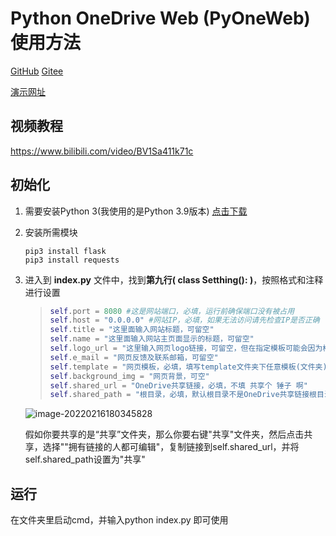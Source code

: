 # Python OneDrive Web (PyOneWeb) 使用方法



[GitHub](https://github.com/bytfr/PyOneWeb) [Gitee](https://gitee.com/grmine/PyOneWeb)

[演示网址](http://pyoneweb.vaiwan.com/)

## 视频教程
https://www.bilibili.com/video/BV1Sa411k71c


## 初始化

1. 需要安装Python 3(我使用的是Python 3.9版本)  [点击下载](https://www.python.org/downloads/release/python-390/ )

2. 安装所需模块

   ```shell
   pip3 install flask
   pip3 install requests
   ```

   

3. 进入到 **index.py** 文件中，找到**第九行( class Setthing(): )**，按照格式和注释进行设置

   > ```python
   > self.port = 8080 #这是网站端口，必填，运行前确保端口没有被占用
   > self.host = "0.0.0.0" #网站IP，必填，如果无法访问请先检查IP是否正确
   > self.title = "这里面输入网站标题，可留空"
   > self.name = "这里面输入网站主页面显示的标题，可留空"
   > self.logo_url = "这里输入网页logo链接，可留空，但在指定模板可能会因为格式问题显得难看"
   > self.e_mail = "网页反馈及联系邮箱，可留空"
   > self.template = "网页模板，必填，填写template文件夹下任意模板(文件夹)名，如: neo"
   > self.background_img = "网页背景，可空"
   > self.shared_url = "OneDrive共享链接，必填，不填 共享个 锤子 啊"
   > self.shared_path = "根目录，必填，默认根目录不是OneDrive共享链接根目录，是你OneDrive账号根目录，如下图"
   > ```

   ![image-20220216180345828](https://s4.ax1x.com/2022/02/16/Hh8gV1.png)

   假如你要共享的是“共享”文件夹，那么你要右键"共享"文件夹，然后点击共享，选择""拥有链接的人都可编辑"，复制链接到self.shared_url，并将self.shared_path设置为"共享"



## 运行

在文件夹里启动cmd，并输入python index.py 即可使用
